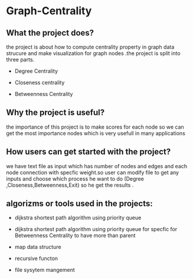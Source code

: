 # Graph-Centrality
## What the project does?
the project is about how to compute centrality property in graph data strucure and make visualization for graph nodes .the project is split into three parts. 

- Degree Centrality


- Closeness centrality


- Betweenness Centrality

## Why the project is useful?

the importance of this project is to make scores for each node so we can get the most importance nodes which is very usefull in many applications

## How users can get started with the project?

we have text file as input which has number of nodes and edges and each node connection with specfic weight.so user can modify file to get any inputs and choose which process he want to do (Degree ,Closeness,Betweenness,Exit) so he get the results .


## algorizms or tools used in the projects:

- dijkstra shortest path algorithm using priority queue


- dijkstra shortest path algorithm using  priority queue for specfic for Betweenness Centrality to have more than parent 

- map data structure


- recursive functon 


- file sysytem mangement


